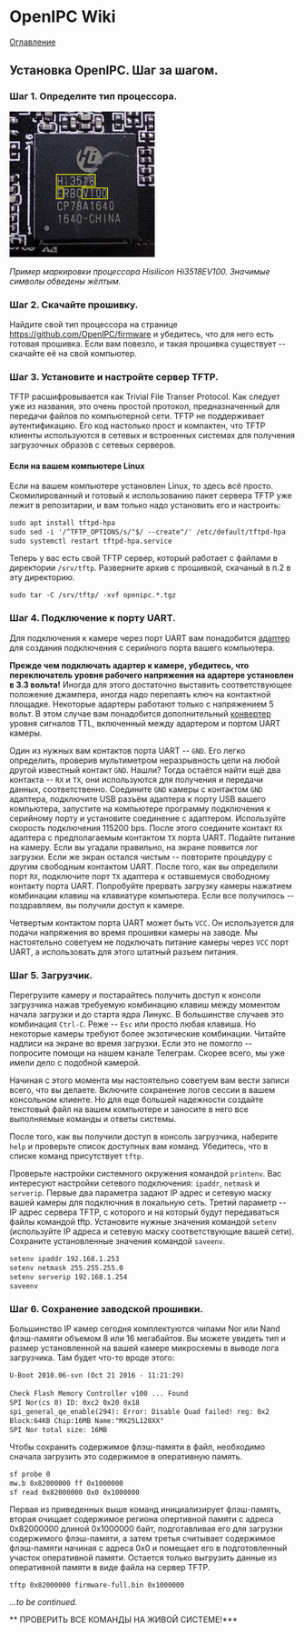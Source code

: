 # OpenIPC Wiki
[Оглавление](index.md)

Установка OpenIPC. Шаг за шагом.
--------------------------------

### Шаг 1. Определите тип процессора.

![SoC Marking](../images/soc-hisilicon.jpg)

_Пример маркировки процессора Hisilicon Hi3518EV100. Значимые символы обведены жёлтым._

### Шаг 2. Скачайте прошивку.

Найдите свой тип процессора на странице <https://github.com/OpenIPC/firmware>
и убедитесь, что для него есть готовая прошивка. Если вам повезло, и такая прошивка
существует -- скачайте её на свой компьютер.

### Шаг 3. Установите и настройте сервер TFTP.

TFTP расшифровывается как Trivial File Transer Protocol. Как следует уже из
названия, это очень простой протокол, предназначенный для передачи файлов по
компьютерной сети. TFTP не поддерживает аутентификацию. Его код настолько прост
и компактен, что TFTP клиенты используются в сетевых и встроенных системах для
получения загрузочных образов с сетевых серверов.

#### Если на вашем компьютере Linux

Если на вашем компьютере установлен Linux, то здесь всё просто. Скомилированный
и готовый к использованию пакет сервера TFTP уже лежит в репозитарии, и вам
только надо установить его и настроить:

```
sudo apt install tftpd-hpa
sudo sed -i '/^TFTP_OPTIONS/s/"$/ --create"/' /etc/default/tftpd-hpa
sudo systemctl restart tftpd-hpa.service
```

Теперь у вас есть свой TFTP сервер, который работает с файлами в директории
`/srv/tftp`. Разверните архив с прошивкой, скачаный в п.2 в эту директорию.

```
sudo tar -C /srv/tftp/ -xvf openipc.*.tgz
```

### Шаг 4. Подключение к порту UART.

Для подключения к камере через порт UART вам понадобится [адаптер](https://www.google.com/search?q=ftdi+usb+ttl) для создания подключения с серийного порта вашего компьютера.

__Прежде чем подключать адартер к камере, убедитесь, что переключатель уровня рабочего напряжения на адартере установлен в 3.3 вольта!__ Иногда для этого достаточно выставить соответствующее положение джампера, иногда надо перепаять ключ на контактной площадке. Некоторые адартеры работают только с напряжением 5 вольт. В этом случае вам понадобится дополнительный [конвертер](https://google.com/search?q=logic+level+converter+3.3v+5v) уровня сигналов TTL, включенный между адартером и портом UART камеры.

Один из нужных вам контактов порта UART -- `GND`. Его легко определить, проверив мультиметром неразрывность цепи на любой другой известный контакт `GND`. Нашли? Тогда остаётся найти ещё два контакта -- `RX` и `TX`, они используются для получения и передачи данных, соответственно. Соедините `GND` камеры с контактом `GND` адаптера, подключите USB разъём адаптера к порту USB вашего компьютера, запустите на компьютере программу подключения к серийному порту и установите соединение с адаптером. Используйте скорость подключения 115200 bps. После этого соедините контакт `RX` адаптера с предполагаемым контактом `TX` порта UART. Подайте питание на камеру. Если вы угадали правильно, на экране появится лог загрузки. Если же экран остался чистым -- повторите процедуру с другим свободным контактом UART. После того, как вы определили порт `RX`, подключите порт `TX` адаптера к оставшемуся свободному контакту порта UART. Попробуйте прервать загрузку камеры нажатием комбинации клавиш на клавиатуре компьютера. Если все получилось -- поздравляем, вы получили доступ к камере.

Четвертым контактом порта UART может быть `VCC`. Он используется для подачи напряжения во время прошивки камеры на заводе. Мы настоятельно советуем не подключать питание камеры через `VCC` порт UART, а использовать для этого штатный разъем питания.

### Шаг 5. Загрузчик.

Перегрузите камеру и постарайтесь получить доступ к консоли загрузчика нажав требуемую комбинацию клавиш между моментом начала загрузки и до старта ядра Линукс. В большинстве случаев это комбинация `Ctrl-C`. Реже -- `Esc` или просто любая клавиша. Но некоторые камеры требуют более экзотические комбинации. Читайте надписи на экране во время загрузки. Если это не помогло -- попросите помощи на нашем канале Телеграм. Скорее всего, мы уже имели дело с подобной камерой.

Начиная с этого момента мы настоятельно советуем вам вести записи всего, что вы делаете. Включите сохранение логов сессии в вашем консольном клиенте. Но для еще большей надежности создайте текстовый файл на вашем компьютере и заносите в него все выполняемые команды и ответы системы.

После того, как вы получили доступ в консоль загрузчика, наберите `help` и проверьте список доступных вам команд. Убедитесь, что в списке команд присутствует `tftp`.

Проверьте настройки системного окружения командой `printenv`. Вас интересуют настройки сетевого подключения: `ipaddr`, `netmask` и  `serverip`. Первые два параметра задают IP адрес и сетевую маску вашей камеры для подключния в локальную сеть. Третий параметр -- IP адрес сервера TFTP, с которого и на который будут передаваться файлы командой tftp. Установите нужные значения командой `setenv` (используйте IP адреса и сетевую маску соответствующие вашей сети). Сохраните установленные значения командой `saveenv`.

```
setenv ipaddr 192.168.1.253
setenv netmask 255.255.255.0
setenv serverip 192.168.1.254
saveenv
```

### Шаг 6. Сохранение заводской прошивки.

Большинство IP камер сегодня комплектуются чипами Nor или Nand флэш-памяти объемом 8 или 16 мегабайтов. Вы можете увидеть тип и размер установленной на вашей камере микросхемы в выводе лога загрузчика. Там будет что-то вроде этого:

```
U-Boot 2010.06-svn (Oct 21 2016 - 11:21:29)

Check Flash Memory Controller v100 ... Found
SPI Nor(cs 0) ID: 0xс2 0x20 0x18
spi_general_qe_enable(294): Error: Disable Quad failed! reg: 0x2
Block:64KB Chip:16MB Name:"MX25L128XX"
SPI Nor total size: 16MB
```

Чтобы сохранить содержимое флэш-памяти в файл, необходимо сначала загрузить это содержимое в оперативную память.

```
sf probe 0
mw.b 0x82000000 ff 0x1000000
sf read 0x82000000 0x0 0x1000000
```

Первая из приведенных выше команд инициализирует флэш-память, вторая очищает содержимое региона опертивной памяти с адреса 0x82000000 длиной 0x1000000 байт, подготавливая его для загрузки содержимого флэш-памяти, а затем третья считывает содержимое флэш-памяти начиная с адреса 0x0 и помещает его в подготовленный участок оперативной памяти. Остается только выгрузить данные из оперативной памяти в виде файла на сервер TFTP.

```
tftp 0x82000000 firmware-full.bin 0x1000000
```


_...to be continued._


** ПРОВЕРИТЬ ВСЕ КОМАНДЫ НА ЖИВОЙ СИСТЕМЕ!***


[logo]: ../images/logo_openipc.png
